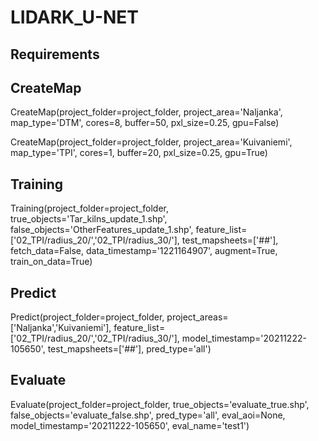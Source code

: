 # LIDARK_U-NET

## Requirements


## CreateMap

CreateMap(project_folder=project_folder,
          project_area='Naljanka',
          map_type='DTM',
          cores=8,
          buffer=50,
          pxl_size=0.25,
          gpu=False)

CreateMap(project_folder=project_folder,
          project_area='Kuivaniemi',
          map_type='TPI',
          cores=1,
          buffer=20,
          pxl_size=0.25,
          gpu=True)

## Training

Training(project_folder=project_folder,
         true_objects='Tar_kilns_update_1.shp',
         false_objects='OtherFeatures_update_1.shp',
         feature_list=['02_TPI/radius_20/','02_TPI/radius_30/'],
         test_mapsheets=['##'],
         fetch_data=False,
         data_timestamp='1221164907',
         augment=True,
         train_on_data=True)

## Predict

Predict(project_folder=project_folder,
        project_areas=['Naljanka','Kuivaniemi'],
        feature_list=['02_TPI/radius_20/','02_TPI/radius_30/'],
        model_timestamp='20211222-105650',
        test_mapsheets=['##'],
        pred_type='all')


## Evaluate

Evaluate(project_folder=project_folder,
         true_objects='evaluate_true.shp',
         false_objects='evaluate_false.shp',
         pred_type='all',
         eval_aoi=None,
         model_timestamp='20211222-105650',
         eval_name='test1')

